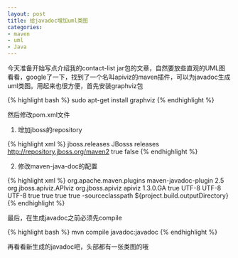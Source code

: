 ```yaml
---
layout: post
title: 给javadoc增加uml类图
categories:
- maven
- uml
- Java
---
```

今天准备开始写点介绍我的contact-list jar包的文章，自然要放些直观的UML图看看，google了一下，找到了一个名叫apiviz的maven插件，可以为javadoc生成uml类图。用起来也很方便，首先安装graphviz包

{% highlight bash %}
sudo apt-get install graphviz
{% endhighlight %}

然后修改pom.xml文件

1. 增加jboss的repository

{% highlight xml %}
<repositories>
    <repository>
        <id>jboss.releases</id>
        <name>JBosss releases</name>
        <url>http://repository.jboss.org/maven2 </url>
        <releases>
            <enabled>true</enabled>
        </releases>
        <snapshots>
            <enabled>false</enabled>
        </snapshots>
    </repository>
</repositories>
{% endhighlight %}

2. 修改maven-java-doc的配置

{% highlight xml %}
<reporting>
    <plugins>
        <plugin>
            <groupid>org.apache.maven.plugins</groupid>
            <artifactid>maven-javadoc-plugin</artifactid>
            <version>2.5</version>
            <configuration>
                <doclet>org.jboss.apiviz.APIviz</doclet>
                <docletartifact>
                    <groupid>org.jboss.apiviz</groupid>
                    <artifactid>apiviz</artifactid>
                    <version>1.3.0.GA</version>
                </docletartifact>
                <usestandarddocletoptions>true</usestandarddocletoptions>
                <charset>UTF-8</charset>
                <encoding>UTF-8</encoding>
                <docencoding>UTF-8</docencoding>
                <breakiterator>true</breakiterator>
                <version>true</version>
                <author>true</author>
                <keywords>true</keywords>
                <additionalparam>
                    -sourceclasspath ${project.build.outputDirectory}
                </additionalparam>
            </configuration>
        </plugin>
    </plugins>
</reporting>
{% endhighlight %}

最后，在生成javadoc之前必须先compile

{% highlight bash %}
mvn compile javadoc:javadoc
{% endhighlight %}

再看看新生成的javadoc吧，头部都有一张类图的哦

